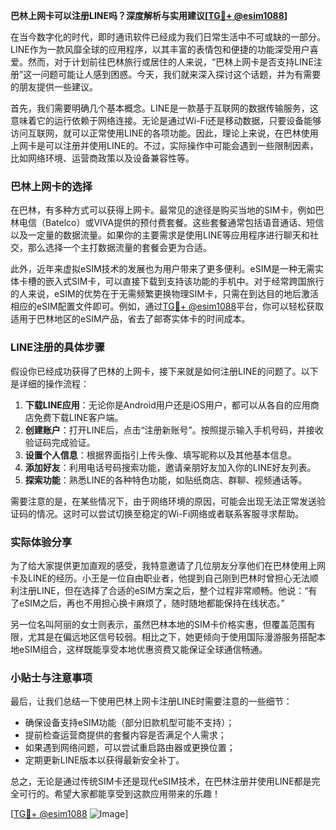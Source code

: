 **巴林上网卡可以注册LINE吗？深度解析与实用建议[[TG💪+ @esim1088](https://t.me/s/esim1088)]**

在当今数字化的时代，即时通讯软件已经成为我们日常生活中不可或缺的一部分。LINE作为一款风靡全球的应用程序，以其丰富的表情包和便捷的功能深受用户喜爱。然而，对于计划前往巴林旅行或居住的人来说，“巴林上网卡是否支持LINE注册”这一问题可能让人感到困惑。今天，我们就来深入探讨这个话题，并为有需要的朋友提供一些建议。

首先，我们需要明确几个基本概念。LINE是一款基于互联网的数据传输服务，这意味着它的运行依赖于网络连接。无论是通过Wi-Fi还是移动数据，只要设备能够访问互联网，就可以正常使用LINE的各项功能。因此，理论上来说，在巴林使用上网卡是可以注册并使用LINE的。不过，实际操作中可能会遇到一些限制因素，比如网络环境、运营商政策以及设备兼容性等。

### 巴林上网卡的选择

在巴林，有多种方式可以获得上网卡。最常见的途径是购买当地的SIM卡，例如巴林电信（Batelco）或VIVA提供的预付费套餐。这些套餐通常包括语音通话、短信以及一定量的数据流量。如果你的主要需求是使用LINE等应用程序进行聊天和社交，那么选择一个主打数据流量的套餐会更为合适。

此外，近年来虚拟eSIM技术的发展也为用户带来了更多便利。eSIM是一种无需实体卡槽的嵌入式SIM卡，可以直接下载到支持该功能的手机中。对于经常跨国旅行的人来说，eSIM的优势在于无需频繁更换物理SIM卡，只需在到达目的地后激活相应的eSIM配置文件即可。例如，通过[TG💪+ @esim1088](https://t.me/s/esim1088)平台，你可以轻松获取适用于巴林地区的eSIM产品，省去了邮寄实体卡的时间成本。

### LINE注册的具体步骤

假设你已经成功获得了巴林的上网卡，接下来就是如何注册LINE的问题了。以下是详细的操作流程：

1. **下载LINE应用**：无论你是Android用户还是iOS用户，都可以从各自的应用商店免费下载LINE客户端。
2. **创建账户**：打开LINE后，点击“注册新账号”。按照提示输入手机号码，并接收验证码完成验证。
3. **设置个人信息**：根据界面指引上传头像、填写昵称以及其他基本信息。
4. **添加好友**：利用电话号码搜索功能，邀请亲朋好友加入你的LINE好友列表。
5. **探索功能**：熟悉LINE的各种特色功能，如贴纸商店、群聊、视频通话等。

需要注意的是，在某些情况下，由于网络环境的原因，可能会出现无法正常发送验证码的情况。这时可以尝试切换至稳定的Wi-Fi网络或者联系客服寻求帮助。

### 实际体验分享

为了给大家提供更加直观的感受，我特意邀请了几位朋友分享他们在巴林使用上网卡及LINE的经历。小王是一位自由职业者，他提到自己刚到巴林时曾担心无法顺利注册LINE，但在选择了合适的eSIM方案之后，整个过程非常顺畅。他说：“有了eSIM之后，再也不用担心换卡麻烦了，随时随地都能保持在线状态。”

另一位名叫阿丽的女士则表示，虽然巴林本地的SIM卡价格实惠，但覆盖范围有限，尤其是在偏远地区信号较弱。相比之下，她更倾向于使用国际漫游服务搭配本地eSIM组合，这样既能享受本地优惠资费又能保证全球通信畅通。

### 小贴士与注意事项

最后，让我们总结一下使用巴林上网卡注册LINE时需要注意的一些细节：

- 确保设备支持eSIM功能（部分旧款机型可能不支持）；
- 提前检查运营商提供的套餐内容是否满足个人需求；
- 如果遇到网络问题，可以尝试重启路由器或更换位置；
- 定期更新LINE版本以获得最新安全补丁。

总之，无论是通过传统SIM卡还是现代eSIM技术，在巴林注册并使用LINE都是完全可行的。希望大家都能享受到这款应用带来的乐趣！

[[TG💪+ @esim1088](https://t.me/s/esim1088) ![Image](https://i.postimg.cc/4NQfJmqS/Snipaste-2025-05-13-00-14-12.png)]